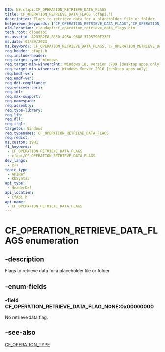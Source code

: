 ```yaml
---
UID: NE:cfapi.CF_OPERATION_RETRIEVE_DATA_FLAGS
title: CF_OPERATION_RETRIEVE_DATA_FLAGS (cfapi.h)
description: Flags to retrieve data for a placeholder file or folder.
helpviewer_keywords: ["CF_OPERATION_RETRIEVE_DATA_FLAGS","CF_OPERATION_RETRIEVE_DATA_FLAGS enumeration","CF_OPERATION_RETRIEVE_DATA_FLAG_NONE","cfapi/CF_OPERATION_RETRIEVE_DATA_FLAGS","cfapi/CF_OPERATION_RETRIEVE_DATA_FLAG_NONE","cloudApi.cf_operation_retrieve_data_flags"]
old-location: cloudapi\cf_operation_retrieve_data_flags.htm
tech.root: cloudapi
ms.assetid: A233B2E8-B350-495A-9688-3795790F23EF
ms.date: 03/29/2023
ms.keywords: CF_OPERATION_RETRIEVE_DATA_FLAGS, CF_OPERATION_RETRIEVE_DATA_FLAGS enumeration, CF_OPERATION_RETRIEVE_DATA_FLAG_NONE, cfapi/CF_OPERATION_RETRIEVE_DATA_FLAGS, cfapi/CF_OPERATION_RETRIEVE_DATA_FLAG_NONE, cloudApi.cf_operation_retrieve_data_flags
req.header: cfapi.h
req.include-header: 
req.target-type: Windows
req.target-min-winverclnt: Windows 10, version 1709 [desktop apps only]
req.target-min-winversvr: Windows Server 2016 [desktop apps only]
req.kmdf-ver: 
req.umdf-ver: 
req.ddi-compliance: 
req.unicode-ansi: 
req.idl: 
req.max-support: 
req.namespace: 
req.assembly: 
req.type-library: 
req.lib: 
req.dll: 
req.irql: 
targetos: Windows
req.typenames: CF_OPERATION_RETRIEVE_DATA_FLAGS
req.redist: 
ms.custom: 19H1
f1_keywords:
 - CF_OPERATION_RETRIEVE_DATA_FLAGS
 - cfapi/CF_OPERATION_RETRIEVE_DATA_FLAGS
dev_langs:
 - c++
topic_type:
 - APIRef
 - kbSyntax
api_type:
 - HeaderDef
api_location:
 - CfApi.h
api_name:
 - CF_OPERATION_RETRIEVE_DATA_FLAGS
---
```


# CF_OPERATION_RETRIEVE_DATA_FLAGS enumeration

## -description

Flags to retrieve data for a placeholder file or folder.

## -enum-fields

### -field CF_OPERATION_RETRIEVE_DATA_FLAG_NONE:0x00000000

No retrieve data flag.

## -see-also

[CF_OPERATION_TYPE](ne-cfapi-cf_operation_type.md)
